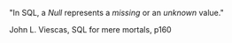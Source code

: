 "In SQL, a _Null_ represents a _missing_ or an _unknown_ value."

John L. Viescas, SQL for mere mortals, p160